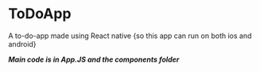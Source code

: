 # ToDoApp
A to-do-app made using React native {so this app can run on both ios and android}

***Main code is in App.JS and the components folder***
